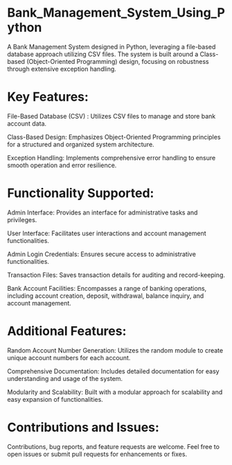 # Bank_Management_System_Using_Python
A Bank Management System designed in Python, leveraging a file-based database approach utilizing CSV files. The system is built around a Class-based (Object-Oriented Programming) design, focusing on robustness through extensive exception handling.

# Key Features:

File-Based Database (CSV) : Utilizes CSV files to manage and store bank account data.

Class-Based Design: Emphasizes Object-Oriented Programming principles for a structured and organized system architecture.

Exception Handling: Implements comprehensive error handling to ensure smooth operation and error resilience.

# Functionality Supported:

Admin Interface: Provides an interface for administrative tasks and privileges.

User Interface: Facilitates user interactions and account management functionalities.

Admin Login Credentials: Ensures secure access to administrative functionalities.

Transaction Files: Saves transaction details for auditing and record-keeping.

Bank Account Facilities: Encompasses a range of banking operations, including account creation, deposit, withdrawal, balance inquiry, and account management.

# Additional Features:

Random Account Number Generation: Utilizes the random module to create unique account numbers for each account.

Comprehensive Documentation: Includes detailed documentation for easy understanding and usage of the system.

Modularity and Scalability: Built with a modular approach for scalability and easy expansion of functionalities.

# Contributions and Issues:
Contributions, bug reports, and feature requests are welcome. Feel free to open issues or submit pull requests for enhancements or fixes.
